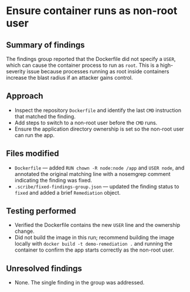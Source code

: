 # Ensure container runs as non-root user

## Summary of findings

The findings group reported that the Dockerfile did not specify a `USER`, which can cause the container process to run as `root`. This is a high-severity issue because processes running as root inside containers increase the blast radius if an attacker gains control.

## Approach

- Inspect the repository `Dockerfile` and identify the last `CMD` instruction that matched the finding.
- Add steps to switch to a non-root user before the `CMD` runs.
- Ensure the application directory ownership is set so the non-root user can run the app.

## Files modified

- `Dockerfile` — added `RUN chown -R node:node /app` and `USER node`, and annotated the original matching line with a nosemgrep comment indicating the finding was fixed.
- `.scribe/fixed-findings-group.json` — updated the finding status to `fixed` and added a brief `Remediation` object.

## Testing performed

- Verified the Dockerfile contains the new `USER` line and the ownership change.
- Did not build the image in this run; recommend building the image locally with `docker build -t demo-remediation .` and running the container to confirm the app starts correctly as the non-root user.

## Unresolved findings

- None. The single finding in the group was addressed.

